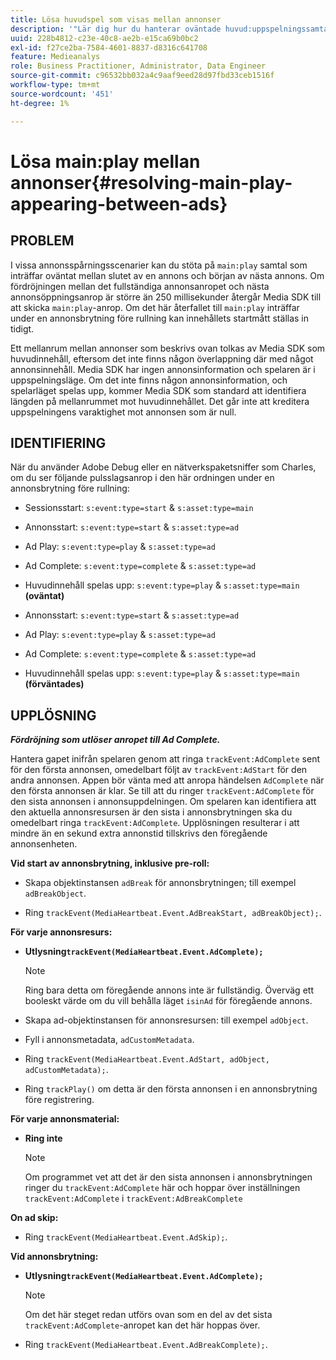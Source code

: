```yaml
---
title: Lösa huvudspel som visas mellan annonser
description: '"Lär dig hur du hanterar oväntade huvud:uppspelningssamtal mellan annonser."'
uuid: 228b4812-c23e-40c8-ae2b-e15ca69b0bc2
exl-id: f27ce2ba-7584-4601-8837-d8316c641708
feature: Medieanalys
role: Business Practitioner, Administrator, Data Engineer
source-git-commit: c96532bb032a4c9aaf9eed28d97fbd33ceb1516f
workflow-type: tm+mt
source-wordcount: '451'
ht-degree: 1%

---
```


# Lösa main:play mellan annonser{#resolving-main-play-appearing-between-ads}

## PROBLEM

I vissa annonsspårningsscenarier kan du stöta på `main:play` samtal som inträffar oväntat mellan slutet av en annons och början av nästa annons. Om fördröjningen mellan det fullständiga annonsanropet och nästa annonsöppningsanrop är större än 250 millisekunder återgår Media SDK till att skicka `main:play`-anrop. Om det här återfallet till `main:play` inträffar under en annonsbrytning före rullning kan innehållets startmått ställas in tidigt.

Ett mellanrum mellan annonser som beskrivs ovan tolkas av Media SDK som huvudinnehåll, eftersom det inte finns någon överlappning där med något annonsinnehåll. Media SDK har ingen annonsinformation och spelaren är i uppspelningsläge. Om det inte finns någon annonsinformation, och spelarläget spelas upp, kommer Media SDK som standard att identifiera längden på mellanrummet mot huvudinnehållet. Det går inte att kreditera uppspelningens varaktighet mot annonsen som är null.

## IDENTIFIERING

När du använder Adobe Debug eller en nätverkspaketsniffer som Charles, om du ser följande pulsslagsanrop i den här ordningen under en annonsbrytning före rullning:

* Sessionsstart: `s:event:type=start` &amp; `s:asset:type=main`
* Annonsstart: `s:event:type=start` &amp; `s:asset:type=ad`
* Ad Play: `s:event:type=play` &amp; `s:asset:type=ad`
* Ad Complete: `s:event:type=complete` &amp; `s:asset:type=ad`
* Huvudinnehåll spelas upp: `s:event:type=play` &amp; `s:asset:type=main` **(oväntat)**

* Annonsstart: `s:event:type=start` &amp; `s:asset:type=ad`
* Ad Play: `s:event:type=play` &amp; `s:asset:type=ad`
* Ad Complete: `s:event:type=complete` &amp; `s:asset:type=ad`
* Huvudinnehåll spelas upp: `s:event:type=play` &amp; `s:asset:type=main` **(förväntades)**

## UPPLÖSNING

***Fördröjning som utlöser anropet till Ad Complete.***

Hantera gapet inifrån spelaren genom att ringa `trackEvent:AdComplete` sent för den första annonsen, omedelbart följt av `trackEvent:AdStart` för den andra annonsen. Appen bör vänta med att anropa händelsen `AdComplete` när den första annonsen är klar. Se till att du ringer `trackEvent:AdComplete` för den sista annonsen i annonsuppdelningen. Om spelaren kan identifiera att den aktuella annonsresursen är den sista i annonsbrytningen ska du omedelbart ringa `trackEvent:AdComplete`. Upplösningen resulterar i att mindre än en sekund extra annonstid tillskrivs den föregående annonsenheten.

**Vid start av annonsbrytning, inklusive pre-roll:**

* Skapa objektinstansen `adBreak` för annonsbrytningen; till exempel `adBreakObject`.

* Ring `trackEvent(MediaHeartbeat.Event.AdBreakStart, adBreakObject);`.

**För varje annonsresurs:**

* **Utlysning`trackEvent(MediaHeartbeat.Event.AdComplete);`**

   >[!NOTE]
   >
   >Ring bara detta om föregående annons inte är fullständig. Överväg ett booleskt värde om du vill behålla läget `isinAd` för föregående annons.

* Skapa ad-objektinstansen för annonsresursen: till exempel `adObject`.
* Fyll i annonsmetadata, `adCustomMetadata`.
* Ring `trackEvent(MediaHeartbeat.Event.AdStart, adObject, adCustomMetadata);`.
* Ring `trackPlay()` om detta är den första annonsen i en annonsbrytning före registrering.

**För varje annonsmaterial:**

* **Ring inte**

   >[!NOTE]
   >
   >Om programmet vet att det är den sista annonsen i annonsbrytningen ringer du `trackEvent:AdComplete` här och hoppar över inställningen `trackEvent:AdComplete` i `trackEvent:AdBreakComplete`

**On ad skip:**

* Ring `trackEvent(MediaHeartbeat.Event.AdSkip);`.

**Vid annonsbrytning:**

* **Utlysning`trackEvent(MediaHeartbeat.Event.AdComplete);`**

   >[!NOTE]
   >
   >Om det här steget redan utförs ovan som en del av det sista `trackEvent:AdComplete`-anropet kan det här hoppas över.

* Ring `trackEvent(MediaHeartbeat.Event.AdBreakComplete);`.
